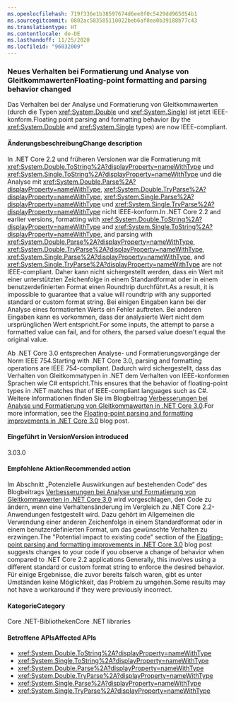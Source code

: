 ```yaml
---
ms.openlocfilehash: 719f336e1b38597674d6ee8f0c5429dd965054b1
ms.sourcegitcommit: 0802ac583585110022beb6af8ea0b39188b77c43
ms.translationtype: HT
ms.contentlocale: de-DE
ms.lasthandoff: 11/25/2020
ms.locfileid: "96032009"
---
```

### <a name="floating-point-formatting-and-parsing-behavior-changed"></a><span data-ttu-id="417e7-101">Neues Verhalten bei Formatierung und Analyse von Gleitkommawerten</span><span class="sxs-lookup"><span data-stu-id="417e7-101">Floating-point formatting and parsing behavior changed</span></span>

<span data-ttu-id="417e7-102">Das Verhalten bei der Analyse und Formatierung von Gleitkommawerten (durch die Typen <xref:System.Double> und <xref:System.Single>) ist jetzt IEEE-konform.</span><span class="sxs-lookup"><span data-stu-id="417e7-102">Floating point parsing and formatting behavior (by the <xref:System.Double> and <xref:System.Single> types) are now IEEE-compliant.</span></span>

#### <a name="change-description"></a><span data-ttu-id="417e7-103">Änderungsbeschreibung</span><span class="sxs-lookup"><span data-stu-id="417e7-103">Change description</span></span>

<span data-ttu-id="417e7-104">In .NET Core 2.2 und früheren Versionen war die Formatierung mit <xref:System.Double.ToString%2A?displayProperty=nameWithType> und <xref:System.Single.ToString%2A?displayProperty=nameWithType> und die Analyse mit <xref:System.Double.Parse%2A?displayProperty=nameWithType>, <xref:System.Double.TryParse%2A?displayProperty=nameWithType>, <xref:System.Single.Parse%2A?displayProperty=nameWithType> und <xref:System.Single.TryParse%2A?displayProperty=nameWithType> nicht IEEE-konform.</span><span class="sxs-lookup"><span data-stu-id="417e7-104">In .NET Core 2.2 and earlier versions, formatting with <xref:System.Double.ToString%2A?displayProperty=nameWithType> and <xref:System.Single.ToString%2A?displayProperty=nameWithType>, and parsing with <xref:System.Double.Parse%2A?displayProperty=nameWithType>, <xref:System.Double.TryParse%2A?displayProperty=nameWithType>, <xref:System.Single.Parse%2A?displayProperty=nameWithType>, and <xref:System.Single.TryParse%2A?displayProperty=nameWithType> are not IEEE-compliant.</span></span> <span data-ttu-id="417e7-105">Daher kann nicht sichergestellt werden, dass ein Wert mit einer unterstützten Zeichenfolge in einem Standardformat oder in einem benutzerdefinierten Format einen Roundtrip durchführt.</span><span class="sxs-lookup"><span data-stu-id="417e7-105">As a result, it is impossible to guarantee that a value will roundtrip with any supported standard or custom format string.</span></span> <span data-ttu-id="417e7-106">Bei einigen Eingaben kann bei der Analyse eines formatierten Werts ein Fehler auftreten. Bei anderen Eingaben kann es vorkommen, dass der analysierte Wert nicht dem ursprünglichen Wert entspricht.</span><span class="sxs-lookup"><span data-stu-id="417e7-106">For some inputs, the attempt to parse a formatted value can fail, and for others, the parsed value doesn't equal the original value.</span></span>

<span data-ttu-id="417e7-107">Ab .NET Core 3.0 entsprechen Analyse- und Formatierungsvorgänge der Norm IEEE 754.</span><span class="sxs-lookup"><span data-stu-id="417e7-107">Starting with .NET Core 3.0, parsing and formatting operations are IEEE 754-compliant.</span></span> <span data-ttu-id="417e7-108">Dadurch wird sichergestellt, dass das Verhalten von Gleitkommatypen in .NET dem Verhalten von IEEE-konformen Sprachen wie C# entspricht.</span><span class="sxs-lookup"><span data-stu-id="417e7-108">This ensures that the behavior of floating-point types in .NET matches that of IEEE-compliant languages such as C#.</span></span> <span data-ttu-id="417e7-109">Weitere Informationen finden Sie im Blogbeitrag [Verbesserungen bei Analyse und Formatierung von Gleitkommawerten in .NET Core 3.0](https://devblogs.microsoft.com/dotnet/floating-point-parsing-and-formatting-improvements-in-net-core-3-0/).</span><span class="sxs-lookup"><span data-stu-id="417e7-109">For more information, see the [Floating-point parsing and formatting improvements in .NET Core 3.0](https://devblogs.microsoft.com/dotnet/floating-point-parsing-and-formatting-improvements-in-net-core-3-0/) blog post.</span></span>

#### <a name="version-introduced"></a><span data-ttu-id="417e7-110">Eingeführt in Version</span><span class="sxs-lookup"><span data-stu-id="417e7-110">Version introduced</span></span>

<span data-ttu-id="417e7-111">3.0</span><span class="sxs-lookup"><span data-stu-id="417e7-111">3.0</span></span>

#### <a name="recommended-action"></a><span data-ttu-id="417e7-112">Empfohlene Aktion</span><span class="sxs-lookup"><span data-stu-id="417e7-112">Recommended action</span></span>

<span data-ttu-id="417e7-113">Im Abschnitt „Potenzielle Auswirkungen auf bestehenden Code“ des Blogbeitrags [Verbesserungen bei Analyse und Formatierung von Gleitkommawerten in .NET Core 3.0](https://devblogs.microsoft.com/dotnet/floating-point-parsing-and-formatting-improvements-in-net-core-3-0/) wird vorgeschlagen, den Code zu ändern, wenn eine Verhaltensänderung im Vergleich zu .NET Core 2.2-Anwendungen festgestellt wird. Dazu gehört im Allgemeinen die Verwendung einer anderen Zeichenfolge in einem Standardformat oder in einem benutzerdefinierten Format, um das gewünschte Verhalten zu erzwingen.</span><span class="sxs-lookup"><span data-stu-id="417e7-113">The "Potential impact to existing code" section of the [Floating-point parsing and formatting improvements in .NET Core 3.0](https://devblogs.microsoft.com/dotnet/floating-point-parsing-and-formatting-improvements-in-net-core-3-0/) blog post suggests changes to your code if you observe a change of behavior when compared to .NET Core 2.2 applications Generally, this involves using a different standard or custom format string to enforce the desired behavior.</span></span> <span data-ttu-id="417e7-114">Für einige Ergebnisse, die zuvor bereits falsch waren, gibt es unter Umständen keine Möglichkeit, das Problem zu umgehen.</span><span class="sxs-lookup"><span data-stu-id="417e7-114">Some results may not have a workaround if they were previously incorrect.</span></span>

#### <a name="category"></a><span data-ttu-id="417e7-115">Kategorie</span><span class="sxs-lookup"><span data-stu-id="417e7-115">Category</span></span>

<span data-ttu-id="417e7-116">Core .NET-Bibliotheken</span><span class="sxs-lookup"><span data-stu-id="417e7-116">Core .NET libraries</span></span>

#### <a name="affected-apis"></a><span data-ttu-id="417e7-117">Betroffene APIs</span><span class="sxs-lookup"><span data-stu-id="417e7-117">Affected APIs</span></span>

- <xref:System.Double.ToString%2A?displayProperty=nameWithType>
- <xref:System.Single.ToString%2A?displayProperty=nameWithType>
- <xref:System.Double.Parse%2A?displayProperty=nameWithType>
- <xref:System.Double.TryParse%2A?displayProperty=nameWithType>
- <xref:System.Single.Parse%2A?displayProperty=nameWithType>
- <xref:System.Single.TryParse%2A?displayProperty=nameWithType>

<!-- 

#### Affected APIs

- `Overload:System.Double.ToString`
- `Overload:System.Single.ToString`
- `Overload:System.Double.Parse`
- `Overload:System.Double.TryParse`
- `Overload:System.Single.Parse`
- `Overload:System.Single.TryParse`

-->
